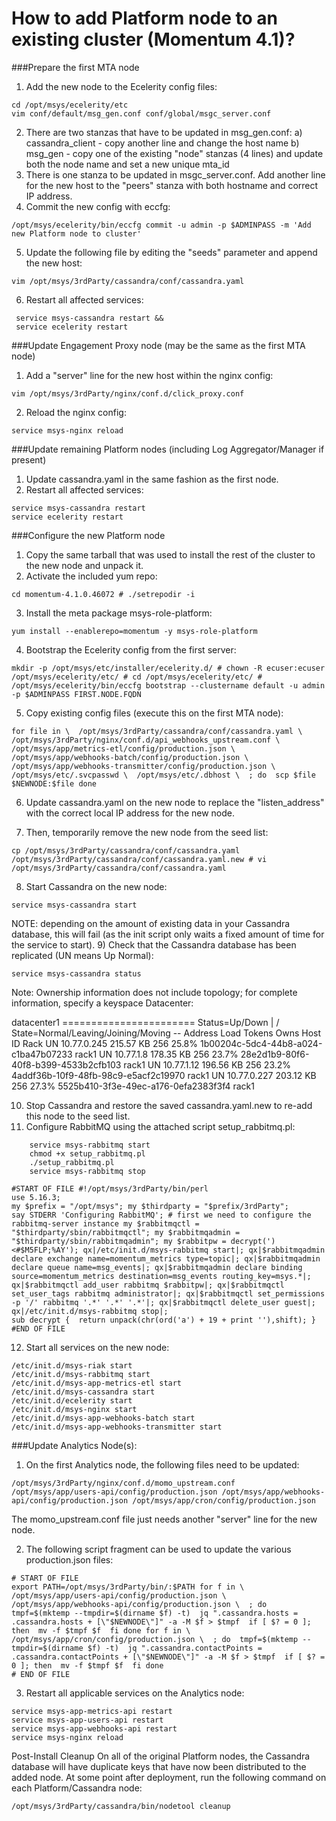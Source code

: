 # How to add Platform node to an existing cluster (Momentum 4.1)?



###Prepare the first MTA node

1) Add the new node to the Ecelerity config files:

``` 
cd /opt/msys/ecelerity/etc 
vim conf/default/msg_gen.conf conf/global/msgc_server.conf
```

2) There are two stanzas that have to be updated in msg_gen.conf:
a) cassandra_client - copy another line and change the host name
b) msg_gen - copy one of the existing "node" stanzas (4 lines) and update both the node name and set a new unique mta_id
3) There is one stanza to be updated in msgc_server.conf. Add another line for the new host to the "peers" stanza with both hostname and correct IP address.
4) Commit the new config with eccfg:

``` 
/opt/msys/ecelerity/bin/eccfg commit -u admin -p $ADMINPASS -m 'Add new Platform node to cluster'
```

5) Update the following file by editing the "seeds" parameter and append the new host:

```
vim /opt/msys/3rdParty/cassandra/conf/cassandra.yaml
```

6) Restart all affected services:

```
 service msys-cassandra restart &&
 service ecelerity restart
```
 
###Update Engagement Proxy node (may be the same as the first MTA node)

1) Add a "server" line for the new host within the nginx config:

```
vim /opt/msys/3rdParty/nginx/conf.d/click_proxy.conf
```

2) Reload the nginx config:

```
service msys-nginx reload
```

###Update remaining Platform nodes (including Log Aggregator/Manager if present)

1) Update cassandra.yaml in the same fashion as the first node.
2) Restart all affected services:

```
service msys-cassandra restart
service ecelerity restart
```

###Configure the new Platform node

1) Copy the same tarball that was used to install the rest of the cluster to the new node and unpack it.
2) Activate the included yum repo:

```
cd momentum-4.1.0.46072 # ./setrepodir -i
```

3) Install the meta package msys-role-platform:

```
yum install --enablerepo=momentum -y msys-role-platform
```

4) Bootstrap the Ecelerity config from the first server:

```
mkdir -p /opt/msys/etc/installer/ecelerity.d/ # chown -R ecuser:ecuser /opt/msys/ecelerity/etc/ # cd /opt/msys/ecelerity/etc/ # /opt/msys/ecelerity/bin/eccfg bootstrap --clustername default -u admin -p $ADMINPASS FIRST.NODE.FQDN
```

5) Copy existing config files (execute this on the first MTA node):

```
for file in \  /opt/msys/3rdParty/cassandra/conf/cassandra.yaml \  /opt/msys/3rdParty/nginx/conf.d/api_webhooks_upstream.conf \  /opt/msys/app/metrics-etl/config/production.json \  /opt/msys/app/webhooks-batch/config/production.json \  /opt/msys/app/webhooks-transmitter/config/production.json \  /opt/msys/etc/.svcpasswd \  /opt/msys/etc/.dbhost \  ; do  scp $file $NEWNODE:$file done
```

6) Update cassandra.yaml on the new node to replace the "listen_address" with the correct local IP address for the new node.

7) Then, temporarily remove the new node from the seed list:

```
cp /opt/msys/3rdParty/cassandra/conf/cassandra.yaml /opt/msys/3rdParty/cassandra/conf/cassandra.yaml.new # vi /opt/msys/3rdParty/cassandra/conf/cassandra.yaml
```

8) Start Cassandra on the new node:

```
service msys-cassandra start
```

NOTE: depending on the amount of existing data in your Cassandra database, this will fail (as the init script only waits a fixed amount of time for the service to start).
9) Check that the Cassandra database has been replicated (UN means Up Normal):

```
service msys-cassandra status 
```

Note: Ownership information does not include topology; for complete information, specify a keyspace Datacenter: 


datacenter1 ======================= Status=Up/Down | / State=Normal/Leaving/Joining/Moving --  Address      Load       Tokens  Owns   Host ID                               Rack UN  10.77.0.245  215.57 KB  256     25.8%  1b00204c-5dc4-44b8-a024-c1ba47b07233  rack1 UN  10.77.1.8    178.35 KB  256     23.7%  28e2d1b9-80f6-40f8-b399-4533b2cfb103  rack1 UN  10.77.1.12   196.56 KB  256     23.2%  4addf36b-10f9-48fb-98c9-e5acf2c19970  rack1 UN  10.77.0.227  203.12 KB  256     27.3%  5525b410-3f3e-49ec-a176-0efa2383f3f4  rack1


10) Stop Cassandra and restore the saved cassandra.yaml.new to re-add this node to the seed list.
11) Configure RabbitMQ using the attached script setup_rabbitmq.pl:

```
    service msys-rabbitmq start    
    chmod +x setup_rabbitmq.pl    
    ./setup_rabbitmq.pl    
    service msys-rabbitmq stop
```

```
#START OF FILE #!/opt/msys/3rdParty/bin/perl
use 5.16.3;
my $prefix = "/opt/msys"; my $thirdparty = "$prefix/3rdParty";
say STDERR 'Configuring RabbitMQ'; # first we need to configure the rabbitmq-server instance my $rabbitmqctl = "$thirdparty/sbin/rabbitmqctl"; my $rabbitmqadmin = "$thirdparty/sbin/rabbitmqadmin"; my $rabbitpw = decrypt(')<#$M5FLP;%AY'); qx|/etc/init.d/msys-rabbitmq start|; qx|$rabbitmqadmin declare exchange name=momentum_metrics type=topic|; qx|$rabbitmqadmin declare queue name=msg_events|; qx|$rabbitmqadmin declare binding source=momentum_metrics destination=msg_events routing_key=msys.*|; qx|$rabbitmqctl add_user rabbitmq $rabbitpw|; qx|$rabbitmqctl set_user_tags rabbitmq administrator|; qx|$rabbitmqctl set_permissions -p '/' rabbitmq '.*' '.*' '.*'|; qx|$rabbitmqctl delete_user guest|; qx|/etc/init.d/msys-rabbitmq stop|;
sub decrypt {  return unpack(chr(ord('a') + 19 + print ''),shift); } 
#END OF FILE 
```

12) Start all services on the new node:

```
/etc/init.d/msys-riak start 
/etc/init.d/msys-rabbitmq start 
/etc/init.d/msys-app-metrics-etl start 
/etc/init.d/msys-cassandra start 
/etc/init.d/ecelerity start 
/etc/init.d/msys-nginx start 
/etc/init.d/msys-app-webhooks-batch start 
/etc/init.d/msys-app-webhooks-transmitter start
```
 
###Update Analytics Node(s):
1) On the first Analytics node, the following files need to be updated:

```
/opt/msys/3rdParty/nginx/conf.d/momo_upstream.conf /opt/msys/app/users-api/config/production.json /opt/msys/app/webhooks-api/config/production.json /opt/msys/app/cron/config/production.json
```

The momo_upstream.conf file just needs another "server" line for the new node.

2) The following script fragment can be used to update the various production.json files:

```
# START OF FILE 
export PATH=/opt/msys/3rdParty/bin/:$PATH for f in \  /opt/msys/app/users-api/config/production.json \  /opt/msys/app/webhooks-api/config/production.json \  ; do  tmpf=$(mktemp --tmpdir=$(dirname $f) -t)  jq ".cassandra.hosts = .cassandra.hosts + [\"$NEWNODE\"]" -a -M $f > $tmpf  if [ $? = 0 ]; then  mv -f $tmpf $f  fi done for f in \  /opt/msys/app/cron/config/production.json \  ; do  tmpf=$(mktemp --tmpdir=$(dirname $f) -t)  jq ".cassandra.contactPoints = .cassandra.contactPoints + [\"$NEWNODE\"]" -a -M $f > $tmpf  if [ $? = 0 ]; then  mv -f $tmpf $f  fi done 
# END OF FILE
```

3) Restart all applicable services on the Analytics node:

```
service msys-app-metrics-api restart 
service msys-app-users-api restart 
service msys-app-webhooks-api restart 
service msys-nginx reload
```
 
Post-Install Cleanup
On all of the original Platform nodes, the Cassandra database will have duplicate keys that have now been distributed to the added node. At some point after deployment, run the following command on each Platform/Cassandra node:

``` 
/opt/msys/3rdParty/cassandra/bin/nodetool cleanup
```